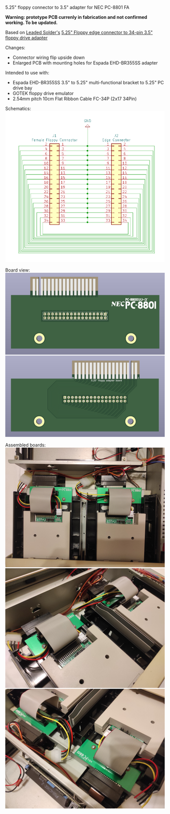 5.25" floppy connector to 3.5" adapter for NEC PC-8801 FA

**Warning: prototype PCB currenly in fabrication and not confirmed working. To be updated.**

Based on [Leaded Solder's](https://www.leadedsolder.com/) [5.25" Floppy edge connector to 34-pin 3.5" floppy drive adapter](https://www.pcbway.com/project/shareproject/5_25__Floppy_edge_connector_to_34_pin_3_5__floppy_drive_adapter.html)

Changes:
* Connector wiring flip upside down
* Enlarged PCB with mounting holes for Espada EHD-BR355SS adapter

Intended to use with:
* Espada EHD-BR355SS 3.5" to 5.25" multi-functional bracket to 5.25" PC drive bay
* GOTEK floppy drive emulator
* 2.54mm pitch 10cm Flat Ribbon Cable FC-34P (2x17 34Pin)

Schematics:<br>
![Scheme](images/scheme.png)

Board view:<br>
![Top](images/top.png)
![Bottom](images/bottom.png)

Assembled boards:
![](images/assembled_1.jpg)
![](images/assembled_2.jpg)
![](images/assembled_3.jpg)
